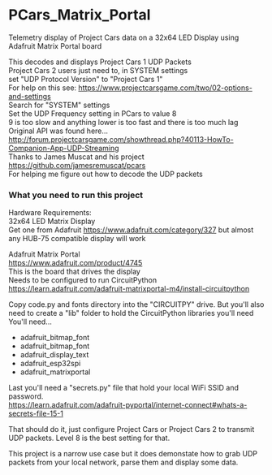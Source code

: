 # PCars_Matrix_Portal
Telemetry display of Project Cars data on a 32x64 LED Display using Adafruit Matrix Portal board

This decodes and displays Project Cars 1 UDP Packets  
Project Cars 2 users just need to, in SYSTEM settings  
set "UDP Protocol Version" to "Project Cars 1"  
For help on this see: <https://www.projectcarsgame.com/two/02-options-and-settings>  
Search for "SYSTEM" settings  
Set the UDP Frequency setting in PCars to value 8  
9 is too slow and anything lower is too fast and there is too much lag  
Original API was found here...  
<http://forum.projectcarsgame.com/showthread.php?40113-HowTo-Companion-App-UDP-Streaming>  
Thanks to James Muscat and his project  
<https://github.com/jamesremuscat/pcars>  
For helping me figure out how to decode the UDP packets  

### What you need to run this project  
Hardware Requirements:  
32x64 LED Matrix Display  
Get one from Adafruit <https://www.adafruit.com/category/327> but almost any HUB-75 compatible display will work

Adafruit Matrix Portal  
<https://www.adafruit.com/product/4745>  
This is the board that drives the display  
Needs to be configured to run CircuitPython  
<https://learn.adafruit.com/adafruit-matrixportal-m4/install-circuitpython>

Copy code.py and fonts directory into the "CIRCUITPY" drive.
But you'll also need to create a "lib" folder to hold the CircuitPython libraries you'll need  
You'll need...  
* adafruit_bitmap_font
* adafruit_bitmap_font
* adafruit_display_text
* adafruit_esp32spi
* adafruit_matrixportal

Last you'll need a "secrets.py" file that hold your local WiFi SSID and password.  
<https://learn.adafruit.com/adafruit-pyportal/internet-connect#whats-a-secrets-file-15-1>

That should do it, just configure Project Cars or Project Cars 2 to transmit UDP packets. Level 8 is the best setting for that.

This project is a narrow use case but it does demonstate how to grab UDP packets from your local network, parse them and display some data.

